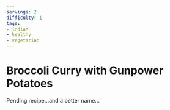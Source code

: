 ```yaml
---
servings: 2
difficulty: 1
tags:
- indian
- healthy
- vegetarian
---
```


# Broccoli Curry with Gunpower Potatoes

Pending recipe...and a better name...
